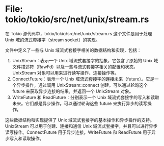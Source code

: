 # File: tokio/tokio/src/net/unix/stream.rs

在 Tokio 源代码中，tokio/tokio/src/net/unix/stream.rs 这个文件是用于处理 Unix 域的流式套接字（stream socket）的实现。

文件中定义了一些与 Unix 域流式套接字相关的数据结构和实现，包括：

1. UnixStream：表示一个 Unix 域流式套接字的抽象，它包含了原始的 Unix 域文件描述符（RawFd）以及一些与流式套接字相关的配置和状态。UnixStream 对象可以用来进行读写操作、连接操作等。
2. ConnectFuture：表示一个 Unix 域流式套接字的连接未来（future）。它是一个异步操作，通过调用 UnixStream::connect 创建。可以通过轮询这个 future 来获取异步连接的结果，并返回一个 UnixStream 对象。
3. WriteFuture 和 ReadFuture：分别表示一个 Unix 域流式套接字的写入和读取未来。它们都是异步操作，可以通过轮询这些 future 来执行异步的读写操作。

这些数据结构和实现提供了 Unix 域流式套接字的基本操作和异步操作的支持。UnixStream 可以用于创建、连接和通信 Unix 域流式套接字，并且可以进行异步读写操作。ConnectFuture 用于异步连接，WriteFuture 和 ReadFuture 用于异步写入和读取操作。

